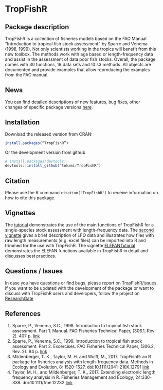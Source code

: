 TropFishR
=====

## Package description
   	
TropFishR is a collection of fisheries models based on the FAO Manual 
"Introduction to tropical fish stock assessment" by Sparre and Venema 
(1998, 1999). Not only scientists working in the tropics will benefit from 
this new toolbox. The methods work with age based or length-frequency data 
and assist in the assessment of data poor fish stocks. Overall, the package 
comes with 30 functions, 19 data sets and 10 s3 methods. All objects are 
documented and provide examples that allow reproducing the examples from 
the FAO manual. 

    
## News
You can find detailed descriptions of new features, bug fixes, other changes of specific package versions [here](https://rawgit.com/tokami/TropFishR/master/inst/doc/news.html).

     
## Installation
Download the released version from CRAN:

```R
install.packages(“TropFishR”)
```

Or the development version from github:

```R
# install.packages(devtools)
devtools::install_github(“tokami/TropFishR”)
```

## Citation
Please use the R command `citation("TropFishR")` to receive information on
how to cite this package.


## Vignettes
The [tutorial](https://cran.r-project.org/package=TropFishR/vignettes/tutorial.html)
demonstrates the use of the main functions of TropFishR for a 
single-species stock assessment with length-frequency data. The [second vignette](https://cran.r-project.org/package=TropFishR/vignettes/lfqData.html) gives a brief description of LFQ data and illustrates how files with raw length measurements (e.g. excel files) can be imported into R and trimmed for the use with TropFishR. The vignette [ELEFANTutorial](https://cran.r-project.org/package=TropFishR/vignettes/Using_TropFishR_ELEFAN_functions.html) demonstrates the ELEFAN functions available in TropFishR in detail and discusses best practices.


## Questions / Issues
In case you have questions or find bugs, please report on 
[TropFishR/issues](https://github.com/tokami/TropFishR/issues). If you want to be updated with the development of the package or want to discuss with TropFishR users and developers, follow the project on [ResearchGate](https://www.researchgate.net/project/TropFishR).


## References
  1. Sparre, P., Venema, S.C., 1998. Introduction to tropical fish stock 
  assessment. Part 1. Manual. FAO Fisheries Technical Paper, 
  (306.1, Rev. 2). 407 p. [link](http://www.fao.org/docrep/w5449e/w5449e00.htm)
  2. Sparre, P., Venema, S.C., 1999. Introduction to tropical fish stock 
  assessment. Part 2. Excercises. FAO Fisheries Technical Paper, 
  (306.2, Rev. 2). 94 p. [link](http://www.fao.org/docrep/w5448e/w5448e00.htm)
  3. Mildenberger, T. K., Taylor, M. H. and Wolff, M., 2017. TropFishR: an
  R package for fisheries analysis with length-frequency data. Methods in 
  Ecology and Evolution, 8: 1520-1527. doi:10.1111/2041-210X.12791 
  [link](https://doi.org/10.1111/2041-210X.12791)
  4. Taylor, M. H., and Mildenberger, T. K., 2017. Extending electronic 
  length frequency analysis in R. Fisheries Management and Ecology, 24:330-338. 
  doi:10.1111/fme.12232 [link](https://doi.org/10.1111/fme.12232)
